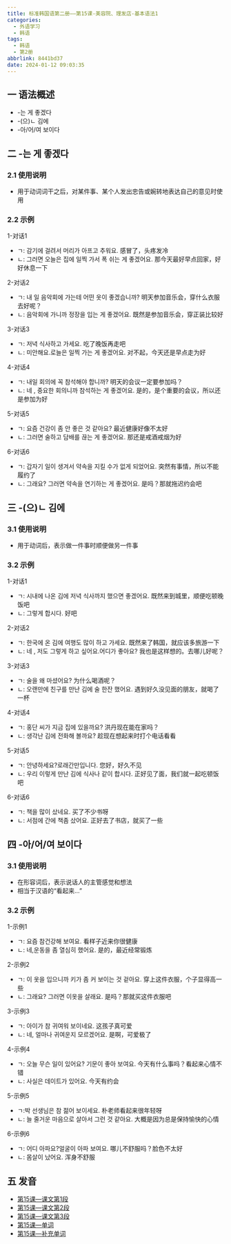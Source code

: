 ```yaml
---
title: 标准韩国语第二册——第15课-美容院、理发店-基本语法1
categories:
  - 外语学习
  - 韩语
tags:
  - 韩语
  - 第2册
abbrlink: 8441bd37
date: 2024-01-12 09:03:35
---
```

## 一 语法概述

* -는 게 좋겠다
* -(으)ㄴ 김에
* -아/어/여 보이다

<!--more-->

## 二  -는 게 좋겠다

### 2.1 使用说明

* 用于动词词干之后，对某件事、某个人发出忠告或婉转地表达自己的意见时使用

### 2.2 示例

1-对话1

* ㄱ: 감기에 걸려서 머리가 아프고 추워요. 感冒了，头疼发冷
* ㄴ:  그러면 오늘은 집에 일찍 가서 폭 쉬는 게 좋겠어요. 那今天最好早点回家，好好休息一下

2-对话2

* ㄱ: 내 일 음악회에 가는테 어떤 옷이 좋겠습니까? 明天参加音乐会，穿什么衣服去好呢？
* ㄴ: 음악회에 가니까 정장을 입는 게 좋겠어요. 既然是参加音乐会，穿正装比较好

3-对话3

* ㄱ: 저녁 식사하고 가세요. 吃了晚饭再走吧
* ㄴ: 미안해요.로늘은 일찍 가는 게 좋겠어요. 对不起，今天还是早点走为好

4-对话4

* ㄱ: 내일 회의에 꼭 참석해야 합니까? 明天的会议一定要参加吗？
* ㄴ: 네 , 중요한 회의니까 참석하는 게 좋겠어요. 是的，是个重要的会议，所以还是参加为好

5-对话5

* ㄱ: 요즘 건강이 좀 안 좋은 것 같아요? 最近健康好像不太好
* ㄴ: 그러면 술하고 담배를 끊는 게 좋겠어요. 那还是戒酒戒烟为好

6-对话6

* ㄱ: 갑자기 일이 생겨서 약속을 지킬 수가 없게 되었어요. 突然有事情，所以不能履约了
* ㄴ: 그래요? 그러면 약속을 연기하는 게 좋겠어요. 是吗？那就拖迟约会吧

## 三  -(으)ㄴ 김에

### 3.1 使用说明

* 用于动词后，表示做一件事时顺便做另一件事

### 3.2 示例

1-对话1

* ㄱ: 시내에 나온 김에 저녁 식사까지 했으면 좋겠어요. 既然来到城里，顺便吃顿晚饭吧
* ㄴ:  그렇게 합시다. 好吧

2-对话2

* ㄱ: 한국에 온 김에 여행도 많이 하고 가세요. 既然来了韩国，就应该多旅游一下
* ㄴ:  네 , 저도 그렇게 하고 싶어요.어디가 좋아요? 我也是这样想的。去哪儿好呢？

3-对话3

* ㄱ: 술을 왜 마셨어요? 为什么喝酒呢？
* ㄴ:  오랜만에 친구를 만난 김에 술 한잔 했어요. 遇到好久没见面的朋友，就喝了一杯

4-对话4

* ㄱ: 홍단 씨가 지금 집에 있을까요? 洪丹现在能在家吗？
* ㄴ:  생각난 김에 전화해 볼까요? 趁现在想起来时打个电话看看

5-对话5

* ㄱ: 안녕하세요?로래간만입니다. 您好，好久不见
* ㄴ:  우리 이렇게 만난 김에 식사나 같이 합시다. 正好见了面，我们就一起吃顿饭吧

6-对话6

* ㄱ:  책을 많이 샀네요. 买了不少书呀
* ㄴ:  서점에 간에 책좀 샀어요. 正好去了书店，就买了一些

## 四 -아/어/여 보이다

### 3.1 使用说明

* 在形容词后，表示说话人的主管感觉和想法
* 相当于汉语的“看起来...”

### 3.2 示例

1-示例1

* ㄱ: 요즘 참건강해 보여요. 看样子近来你很健康
* ㄴ:  네,운동을 좀 열심히 했어요. 是的，最近经常锻炼

2-示例2

* ㄱ:  이 옷을 입으니까 키가 좀 커 보이는 것 겉아요. 穿上这件衣服，个子显得高一些
* ㄴ:  그래요? 그러면 이옷을 살래요. 是吗？那就买这件衣服吧

3-示例3

* ㄱ:  아이가 참 귀여워 보이네요. 这孩子真可爱
* ㄴ:   네, 얼마나 귀여운지 모르겠어요. 是啊，可爱极了

4-示例4

* ㄱ:  오늘 무슨 일이 있어요? 기문이 좋아 보여요. 今天有什么事吗？看起来心情不错
* ㄴ:  사실은 데이트가 있어요. 今天有约会

5-示例5

* ㄱ:박 선생님은 참 젊어 보이세요. 朴老师看起来很年轻呀
* ㄴ:  늘 줄거운 마음으로 살아서 그런 것 같아요. 大概是因为总是保持愉快的心情

6-示例6

* ㄱ:  어디 아파요?얼굴이 아파 보여요. 哪儿不舒服吗？脸色不太好
* ㄴ:  몸살이 났어요. 浑身不舒服

## 五 发音

* [第15课—课文第1段][1]
* [第15课—课文第2段][2]
* [第15课—课文第3段][3]
* [第15课—单词][4]
* [第15课—补充单词][5]



[1]:https://active.clewm.net/CzVvc7?qrurl=http://qr31.cn/CzVvc7&gtype=1&key=c93ee17ad8da87057045040c741c1cfeba0f776011
[2]:https://active.clewm.net/E7tWF6?qrurl=http://qr31.cn/E7tWF6&gtype=1&key=60dbe17df9c3e32a0045049351db2fa2c1e3fe6049
[3]:https://active.clewm.net/BZ6z8A?qrurl=http://qr31.cn/BZ6z8A&gtype=1&key=e73c717995db68d0f045046d9ad4138fbb4afd5078
[4]:https://active.clewm.net/CS7ywo?qrurl=http://qr31.cn/CS7ywo&gtype=1&key=8e59617c016f2f1ee04504297d9421b44856731115
[5]:https://active.clewm.net/Dvk5ij?qrurl=http://qr31.cn/Dvk5ij&gtype=1&key=01e85176264ad234f04504513fb2dd26d9a2faf147